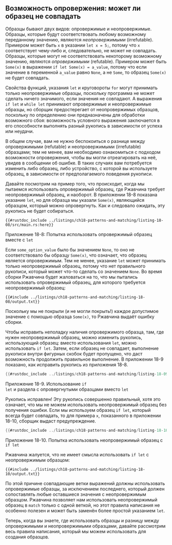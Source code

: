 ## Возможность опровержения: может ли образец не совпадать

Образцы бывают двух видов: опровержимые и неопровержимые. Образцы, которые будут соответствовать любому возможному переданному значению, являются *неопровержимыми* (irrefutable). Примером может быть `x` в указании `let x = 5;`, потому что `x` соответствует чему-либо и, следовательно, не может не совпадать. Образцы, которые могут не соответствовать некоторому возможному значению, являются *опровержимыми* (refutable). Примером может быть `Some(x)` в выражении `if let Some(x) = a_value`, потому что если значение в переменной `a_value` равно `None`, а не `Some`, то образец `Some(x)` не будет совпадать.

Свойства функций, указания `let` и круговороты `for` могут принимать только неопровержимые образцы, поскольку программа не может сделать ничего значимого, если значения не совпадают. А выражения `if let` и `while let` принимают опровержимые и неопровержимые образцы, но сборщик предостерегает от неопровержимых образцов, поскольку по определению они предназначены для обработки возможного сбоя: возможность условного выражения заключается в его способности выполнять разный рукопись в зависимости от успеха или неудачи.

В общем случае, вам не нужно беспокоиться о разнице между опровержимыми (refutable) и неопровержимыми (irrefutable) образцами; тем не менее, вам необходимо ознакомиться с подходом возможности опровержения, чтобы вы могли отреагировать на неё, увидев в сообщении об ошибке. В таких случаях вам потребуется изменить либо образец, либо устройство, с которой вы используете образец, в зависимости от предполагаемого поведения рукописи.

Давайте посмотрим на пример того, что происходит, когда мы пытаемся использовать опровержимый образец, где Ржавчина требует неопровержимый образец, и наоборот. В приложении 18-8 показана указание `let`, но для образца мы указали `Some(x)`, являющийся образцом, который можно опровергнуть. Как и следовало ожидать, эту рукопись не будет собираться.

```rust,ignore,does_not_compile
{{#rustdoc_include ../listings/ch18-patterns-and-matching/listing-18-08/src/main.rs:here}}
```

<span class="caption">Приложение 18-8: Попытка использовать опровержимый образец вместе с <code>let</code></span>

Если `some_option_value` было бы значением `None`, то оно не соответствовало бы образцу `Some(x)`, что означает, что образец является опровержимым. Тем не менее, указание `let` может принимать только неопровержимый образец, потому что нет правильного рукописи, который может что-то сделать со значением `None`. Во время сборки Ржавчина будет жаловаться на то, что мы пытались использовать опровержимый образец, для которого требуется неопровержимый образец:

```console
{{#include ../listings/ch18-patterns-and-matching/listing-18-08/output.txt}}
```

Поскольку мы не покрыли (и не могли покрыть!) каждое допустимое значение с помощью образца `Some(x)`, то Ржавчина выдаёт ошибку сборки.

Чтобы исправить неполадку наличия опровержимого образца, там, где нужен неопровержимый образец, можно изменить рукопись, использующий образец: вместо использования `let`, можно использовать `if let`. Затем, если образец не совпадает, выполнение рукописи внутри фигурных скобок будет пропущено, что даст возможность продолжить правильное выполнение. В приложении 18-9 показано, как исправить рукопись из приложения 18-8.

```rust
{{#rustdoc_include ../listings/ch18-patterns-and-matching/listing-18-09/src/main.rs:here}}
```

<span class="caption">Приложение 18-9. Использование <code>if let</code> и раздела с опровергнутыми образцами вместо <code>let</code></span>

Рукопись исправлен! Эту рукопись совершенно правильный, хотя это означает, что мы не можем использовать неопровержимый образец без получения ошибки. Если мы используем образец `if let`, который всегда будет совпадать, то для примера `x`, показанного в приложении 18-10, сборщик выдаст предупреждение.

```rust
{{#rustdoc_include ../listings/ch18-patterns-and-matching/listing-18-10/src/main.rs:here}}
```

<span class="caption">Приложение 18-10. Попытка использовать неопровержимый образец с <code>if let</code></span>

Ржавчина жалуется, что не имеет смысла использовать `if let` с неопровержимым образцом:

```console
{{#include ../listings/ch18-patterns-and-matching/listing-18-10/output.txt}}
```

По этой причине совпадающие ветки выражений должны использовать опровержимые образцы, за исключением последнего, который должен сопоставлять любые оставшиеся значения с неопровержимым образцом. Ржавчина позволяет нам использовать неопровержимый образец в `match` только с одной веткой, но этот правила написания не особенно полезен и может быть заменён более простой указанием `let`.

Теперь, когда вы знаете, где использовать образцы и разницу между опровержимыми и неопровержимыми образцами, давайте рассмотрим весь правила написания, который мы можем использовать для создания образцов.
